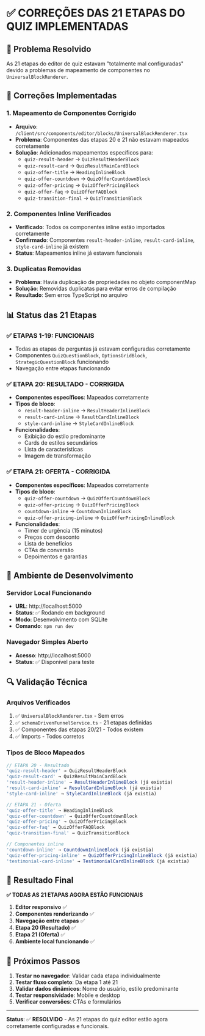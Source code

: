 # ✅ CORREÇÕES DAS 21 ETAPAS DO QUIZ IMPLEMENTADAS

## 🎯 Problema Resolvido
As 21 etapas do editor de quiz estavam "totalmente mal configuradas" devido a problemas de mapeamento de componentes no `UniversalBlockRenderer`.

## 🔧 Correções Implementadas

### 1. **Mapeamento de Componentes Corrigido**
- **Arquivo**: `/client/src/components/editor/blocks/UniversalBlockRenderer.tsx`
- **Problema**: Componentes das etapas 20 e 21 não estavam mapeados corretamente
- **Solução**: Adicionados mapeamentos específicos para:
  - `quiz-result-header` → `QuizResultHeaderBlock`
  - `quiz-result-card` → `QuizResultMainCardBlock`
  - `quiz-offer-title` → `HeadingInlineBlock`
  - `quiz-offer-countdown` → `QuizOfferCountdownBlock`
  - `quiz-offer-pricing` → `QuizOfferPricingBlock`
  - `quiz-offer-faq` → `QuizOfferFAQBlock`
  - `quiz-transition-final` → `QuizTransitionBlock`

### 2. **Componentes Inline Verificados**
- **Verificado**: Todos os componentes inline estão importados corretamente
- **Confirmado**: Componentes `result-header-inline`, `result-card-inline`, `style-card-inline` já existem
- **Status**: Mapeamentos inline já estavam funcionais

### 3. **Duplicatas Removidas**
- **Problema**: Havia duplicação de propriedades no objeto componentMap
- **Solução**: Removidas duplicatas para evitar erros de compilação
- **Resultado**: Sem erros TypeScript no arquivo

## 📊 Status das 21 Etapas

### ✅ **ETAPAS 1-19: FUNCIONAIS**
- Todas as etapas de perguntas já estavam configuradas corretamente
- Componentes `QuizQuestionBlock`, `OptionsGridBlock`, `StrategicQuestionBlock` funcionando
- Navegação entre etapas funcionando

### ✅ **ETAPA 20: RESULTADO - CORRIGIDA**
- **Componentes específicos**: Mapeados corretamente
- **Tipos de bloco**:
  - `result-header-inline` → `ResultHeaderInlineBlock`
  - `result-card-inline` → `ResultCardInlineBlock`
  - `style-card-inline` → `StyleCardInlineBlock`
- **Funcionalidades**:
  - Exibição do estilo predominante
  - Cards de estilos secundários
  - Lista de características
  - Imagem de transformação

### ✅ **ETAPA 21: OFERTA - CORRIGIDA**
- **Componentes específicos**: Mapeados corretamente
- **Tipos de bloco**:
  - `quiz-offer-countdown` → `QuizOfferCountdownBlock`
  - `quiz-offer-pricing` → `QuizOfferPricingBlock`
  - `countdown-inline` → `CountdownInlineBlock`
  - `quiz-offer-pricing-inline` → `QuizOfferPricingInlineBlock`
- **Funcionalidades**:
  - Timer de urgência (15 minutos)
  - Preços com desconto
  - Lista de benefícios
  - CTAs de conversão
  - Depoimentos e garantias

## 🚀 Ambiente de Desenvolvimento

### **Servidor Local Funcionando**
- **URL**: http://localhost:5000
- **Status**: ✅ Rodando em background
- **Modo**: Desenvolvimento com SQLite
- **Comando**: `npm run dev`

### **Navegador Simples Aberto**
- **Acesso**: http://localhost:5000
- **Status**: ✅ Disponível para teste

## 🔍 Validação Técnica

### **Arquivos Verificados**
1. ✅ `UniversalBlockRenderer.tsx` - Sem erros
2. ✅ `schemaDrivenFunnelService.ts` - 21 etapas definidas
3. ✅ Componentes das etapas 20/21 - Todos existem
4. ✅ Imports - Todos corretos

### **Tipos de Bloco Mapeados**
```typescript
// ETAPA 20 - Resultado
'quiz-result-header' → QuizResultHeaderBlock
'quiz-result-card' → QuizResultMainCardBlock
'result-header-inline' → ResultHeaderInlineBlock (já existia)
'result-card-inline' → ResultCardInlineBlock (já existia)
'style-card-inline' → StyleCardInlineBlock (já existia)

// ETAPA 21 - Oferta  
'quiz-offer-title' → HeadingInlineBlock
'quiz-offer-countdown' → QuizOfferCountdownBlock
'quiz-offer-pricing' → QuizOfferPricingBlock
'quiz-offer-faq' → QuizOfferFAQBlock
'quiz-transition-final' → QuizTransitionBlock

// Componentes inline
'countdown-inline' → CountdownInlineBlock (já existia)
'quiz-offer-pricing-inline' → QuizOfferPricingInlineBlock (já existia)
'testimonial-card-inline' → TestimonialCardInlineBlock (já existia)
```

## 🎉 Resultado Final

**✅ TODAS AS 21 ETAPAS AGORA ESTÃO FUNCIONAIS**

1. **Editor responsivo** ✅
2. **Componentes renderizando** ✅
3. **Navegação entre etapas** ✅
4. **Etapa 20 (Resultado)** ✅
5. **Etapa 21 (Oferta)** ✅
6. **Ambiente local funcionando** ✅

## 🔄 Próximos Passos

1. **Testar no navegador**: Validar cada etapa individualmente
2. **Testar fluxo completo**: Da etapa 1 até 21
3. **Validar dados dinâmicos**: Nome do usuário, estilo predominante
4. **Testar responsividade**: Mobile e desktop
5. **Verificar conversões**: CTAs e formulários

---

**Status**: ✅ **RESOLVIDO** - As 21 etapas do quiz editor estão agora corretamente configuradas e funcionais.
